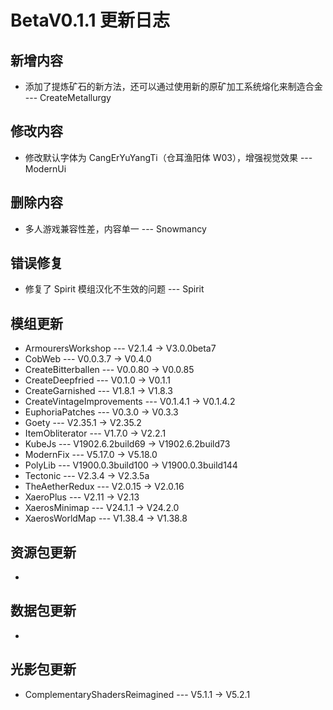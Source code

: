# BetaV0.1.1 更新日志

## 新增内容

- 添加了提炼矿石的新方法，还可以通过使用新的原矿加工系统熔化来制造合金 --- CreateMetallurgy


## 修改内容

- 修改默认字体为 CangErYuYangTi（仓耳渔阳体 W03），增强视觉效果 --- ModernUi


## 删除内容

- 多人游戏兼容性差，内容单一 --- Snowmancy


## 错误修复

- 修复了 Spirit 模组汉化不生效的问题 --- Spirit

## 模组更新

- ArmourersWorkshop --- V2.1.4 -> V3.0.0beta7
- CobWeb --- V0.0.3.7 -> V0.4.0
- CreateBitterballen --- V0.0.80 -> V0.0.85
- CreateDeepfried --- V0.1.0 -> V0.1.1
- CreateGarnished --- V1.8.1 -> V1.8.3
- CreateVintageImprovements --- V0.1.4.1 -> V0.1.4.2
- EuphoriaPatches --- V0.3.0 -> V0.3.3
- Goety --- V2.35.1 -> V2.35.2
- ItemObliterator --- V1.7.0 -> V2.2.1
- KubeJs --- V1902.6.2build69 -> V1902.6.2build73
- ModernFix --- V5.17.0 -> V5.18.0
- PolyLib --- V1900.0.3build100 -> V1900.0.3build144
- Tectonic --- V2.3.4 -> V2.3.5a
- TheAetherRedux --- V2.0.15 -> V2.0.16
- XaeroPlus --- V2.11 -> V2.13
- XaerosMinimap --- V24.1.1 -> V24.2.0
- XaerosWorldMap --- V1.38.4 -> V1.38.8

## 资源包更新

- 

## 数据包更新

- 

## 光影包更新

- ComplementaryShadersReimagined --- V5.1.1 -> V5.2.1
